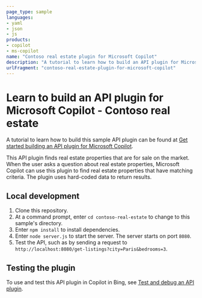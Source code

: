 ```yaml
---
page_type: sample
languages:
- yaml
- json
- js
products:
- copilot
- ms-copilot
name: "Contoso real estate plugin for Microsoft Copilot"
description: "A tutorial to learn how to build an API plugin for Microsoft Copilot"
urlFragment: "contoso-real-estate-plugin-for-microsoft-copilot"
---
```

# Learn to build an API plugin for Microsoft Copilot - Contoso real estate

A tutorial to learn how to build this sample API plugin can be found at [Get started building an API plugin for Microsoft Copilot](https://learn.microsoft.com/copilot-plugins/get-started).

This API plugin finds real estate properties that are for sale on the market. When the user asks a question about real estate properties, Microsoft Copilot can use this plugin to find real estate properties that have matching criteria. The plugin uses hard-coded data to return results.

## Local development

1.  Clone this repository.
1.  At a command prompt, enter `cd contoso-real-estate` to change to this sample's directory.
1.  Enter `npm install` to install dependencies.
1.  Enter `node server.js` to start the server. The server starts on port `8080`.
1.  Test the API, such as by sending a request to `http://localhost:8080/get-listings?city=Paris&bedrooms=3`.

## Testing the plugin

To use and test this API plugin in Copilot in Bing, see [Test and debug an API plugin](https://learn.microsoft.com/copilot-plugins/test-debug/sideload-test-plugins).
